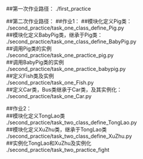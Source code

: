 ##第一次作业路径：
./first_practice

##第二次作业路径：
##作业1：
##模块化定义Pig类：  
./second_practice/task_one_class_define_Pig.py  
##模块化定义BabyPig类，继承于Pig类：  
./second_practice/task_one_class_define_BabyPig.py  
##调用Pig类的实例  
./second_practice/task_one_practice_pig.py  
##调用BabyPig类的实例  
./second_practice/task_one_practice_babypig.py  
##定义Fish类及实例  
./second_practice/task_one_Fish.py  
##定义Car类，Bus类继承于Car类，及其实例化：  
./second_practice/task_one_Car.py  

##作业2：  
##模块化定义TongLao类  
./second_practice/task_two_class_define_TongLao.py  
##模块化定义XuZhu类，继承于TongLao类  
./second_practice/task_two_class_define_XuZhu.py  
##实例化TongLao和XuZhu及实例化  
./second_practice/task_two_practice_fight  